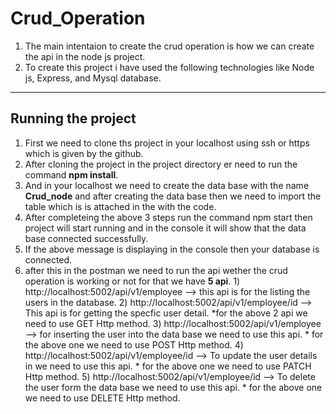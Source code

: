 # Crud_Operation
1) The main intentaion to create the crud operation is how we can create the api in the node js project.
2) To create this project i have used the following technologies like Node js, Express, and Mysql database.

---
## Running the project ##
1) First we need to clone ths project in your localhost using ssh or https which is given by the github.
2) After cloning the project in the project directory er need to run the command **npm install**.
3) And in your localhost we need to create the data base with the name **Crud_node** and after creating the data base then we need to import the table which is is attached in the with the code.
4) After completeing the above 3 steps run the command npm start then project will start running and in the console it will show that the data base connected successfully.
5) If the above message is displaying in the console then your database is connected.
6) after this in the postman we need to run the api wether the crud operation is working or not for that we have **5 api**.
       1) http://localhost:5002/api/v1/employee --> this api is for the listing the users in the database.
       2) http://localhost:5002/api/v1/employee/id --> This api is for  getting the specfic user detail.
           *for the above 2 api we need to use GET Http method.
       3) http://localhost:5002/api/v1/employee --> for inserting the user into the data base we need to use this api.
           * for the above one we need to use POST Http method.
       4) http://localhost:5002/api/v1/employee/id --> To update the user details in we need to use this api.
           * for the above one we need to use PATCH Http method.
       5) http://localhost:5002/api/v1/employee/id  --> To delete the user form the data base we need to use this api.
           * for the above one we need to use DELETE Http method.
